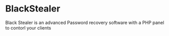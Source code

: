 # BlackStealer
Black Stealer is an advanced Password recovery software with a PHP panel to contorl your clients
